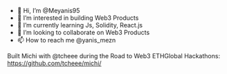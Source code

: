 - 👋 Hi, I’m @Meyanis95
- 👀 I’m interested in building Web3 Products
- 🌱 I’m currently learning Js, Solidity, React.js
- 💞️ I’m looking to collaborate on Web3 Products
- 📫 How to reach me @yanis_mezn

Built Michi with @tcheee during the Road to Web3 ETHGlobal Hackathons:
https://github.com/tcheee/michi/

<!---
Meyanis95/Meyanis95 is a ✨ special ✨ repository because its `README.md` (this file) appears on your GitHub profile.
You can click the Preview link to take a look at your changes.
--->

